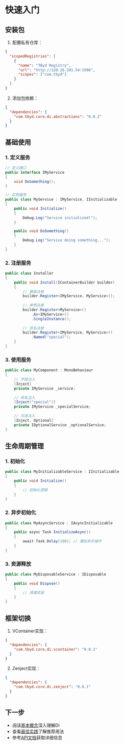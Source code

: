 # 快速入门

## 安装包

1. 配置私有仓库：
```json
{
  "scopedRegistries": [
    {
      "name": "TByd Registry",
      "url": "http://120.26.201.54:1998",
      "scopes": ["com.tbyd"]
    }
  ]
}
```

2. 添加包依赖：
```json
{
  "dependencies": {
    "com.tbyd.core.di.abstractions": "0.0.2"
  }
}
```

## 基础使用

### 1. 定义服务

```csharp
// 定义接口
public interface IMyService
{
    void DoSomething();
}

// 实现服务
public class MyService : IMyService, IInitializable
{
    public void Initialize()
    {
        Debug.Log("Service initialized!");
    }

    public void DoSomething()
    {
        Debug.Log("Service doing something...");
    }
}
```

### 2. 注册服务

```csharp
public class Installer
{
    public void Install(IContainerBuilder builder)
    {
        // 基础注册
        builder.Register<IMyService, MyService>();
        
        // 单例注册
        builder.Register<MyService>()
            .As<IMyService>()
            .SingleInstance();
            
        // 命名注册
        builder.Register<IMyService, MyService>()
            .Named("special");
    }
}
```

### 3. 使用服务

```csharp
public class MyComponent : MonoBehaviour
{
    // 字段注入
    [Inject] 
    private IMyService _service;
    
    // 命名注入
    [Inject("special")] 
    private IMyService _specialService;
    
    // 可选注入
    [Inject, Optional] 
    private IOptionalService _optionalService;
}
```

## 生命周期管理

### 1. 初始化

```csharp
public class MyInitializableService : IInitializable
{
    public void Initialize()
    {
        // 初始化逻辑
    }
}
```

### 2. 异步初始化

```csharp
public class MyAsyncService : IAsyncInitializable
{
    public async Task InitializeAsync()
    {
        await Task.Delay(100); // 模拟异步操作
    }
}
```

### 3. 资源释放

```csharp
public class MyDisposableService : IDisposable
{
    public void Dispose()
    {
        // 清理资源
    }
}
```

## 框架切换

1. VContainer实现：
```json
{
  "dependencies": {
    "com.tbyd.core.di.vcontainer": "0.0.1"
  }
}
```

2. Zenject实现：
```json
{
  "dependencies": {
    "com.tbyd.core.di.zenject": "0.0.1"
  }
}
```

## 下一步

- 阅读[基本概念](concepts.md)深入理解DI
- 查看[最佳实践](best-practices.md)了解推荐用法
- 参考[API文档](../api/index.md)获取详细信息 